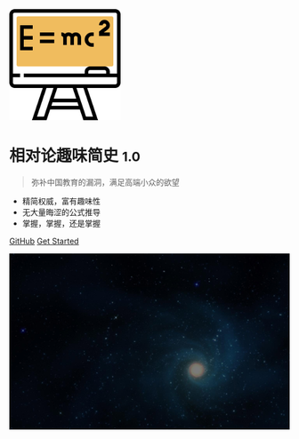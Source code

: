 <img src="imgs/physics.svg"  alt="logo" width=200 />

# 相对论趣味简史 <small>1.0</small>

> 弥补中国教育的漏洞，满足高端小众的欲望

- 精简权威，富有趣味性
- 无大量晦涩的公式推导
- 掌握，掌握，还是掌握

[GitHub](https://github.com/KnowledgeTimeline/TheoryOfRelativity/)
[Get Started](/)

![bg](imgs/bg-space-mod.jpg)
